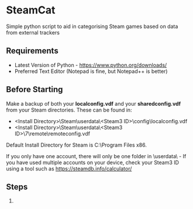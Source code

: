# SteamCat
Simple python script to aid in categorising Steam games based on data from external trackers

## Requirements  
* Latest Version of Python - https://www.python.org/downloads/  
* Preferred Text Editor (Notepad is fine, but Notepad++ is better)

## Before Starting
Make a backup of both your **localconfig.vdf** and your **sharedconfig.vdf** from your Steam directories. These can be found in:
* \<Install Directory\>\Steam\userdata\\<Steam3 ID\>\config\localconfig.vdf
* \<Install Directory\>\Steam\userdata\\<Steam3 ID\>\7\remote\remoteconfig.vdf

Default Install Directory for Steam is C:\Program Files x86\.

If you only have one account, there will only be one folder in \userdata\ - If you have used multiple accounts on your device, check your Steam3 ID using a tool such as https://steamdb.info/calculator/ 

## Steps

1. 
